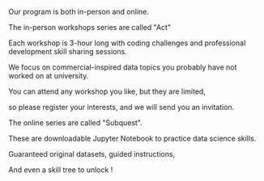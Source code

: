 Our program is both in-person and online.

The in-person workshops series are called "Act"

Each workshop is 3-hour long with coding challenges and professional development skill sharing sessions.

We focus on commercial-inspired data topics you probably have not worked on at university.

You can attend any workshop you like, but they are limited, 

so please register your interests, and we will send you an invitation.

The online series are called "Subquest".

These are downloadable Jupyter Notebook to practice data science skills.

Guaranteed original datasets, guided instructions,

And even a skill tree to unlock !
